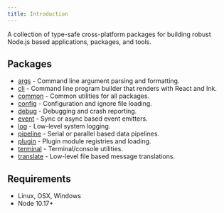 ```yaml
---
title: Introduction
---
```


A collection of type-safe cross-platform packages for building robust Node.js based applications,
packages, and tools.

## Packages

- [args](./args.mdx) - Command line argument parsing and formatting.
- [cli](./cli.mdx) - Command line program builder that renders with React and Ink.
- [common](./common.mdx) - Common utilities for all packages.
- [config](./config.mdx) - Configuration and ignore file loading.
- [debug](./debug.mdx) - Debugging and crash reporting.
- [event](./event.mdx) - Sync or async based event emitters.
- [log](./log.mdx) - Low-level system logging.
- [pipeline](./pipeline.mdx) - Serial or parallel based data pipelines.
- [plugin](./plugin.mdx) - Plugin module registries and loading.
- [terminal](./terminal.mdx) - Terminal/console utilities.
- [translate](./translate.mdx) - Low-level file based message translations.

## Requirements

- Linux, OSX, Windows
- Node 10.17+

